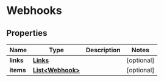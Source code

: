 
# Webhooks

## Properties
Name | Type | Description | Notes
------------ | ------------- | ------------- | -------------
**links** | [**Links**](Links.md) |  |  [optional]
**items** | [**List&lt;Webhook&gt;**](Webhook.md) |  |  [optional]



